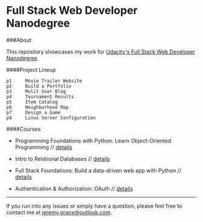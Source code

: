 Full Stack Web Developer Nanodegree
====

###About

This repository showcases my work for [Udacity's Full Stack Web Developer Nanodegree](http://www.udacity.com/course/full-stack-web-developer-nanodegree--nd004).

####Project Lineup
  
    p1     Movie Trailer Website
    p2     Build a Portfolio
    p3     Mulit User Blog
    p4     Tournament Results
    p5     Item Catalog
    p6     Neighborhood Map
    p7     Design a Game
    p8     Linux Server Configuration


####Courses

- Programming Foundations with Python: Learn Object-Oriented Programming //
[details](http://www.udacity.com/course/programming-foundations-with-python--ud036)

- Intro to Relational Databases //
[details](http://www.udacity.com/course/intro-to-relational-databases--ud197)

- Full Stack Foundations: Build a data-driven web app with Python // 
[details](http://www.udacity.com/course/full-stack-foundations--ud088)

- Authentication & Authorization: OAuth //
[details](http://www.udacity.com/course/authentication-authorization-oauth--ud330)




---

If you run into any issues or simply have a question, please feel free to contact me at jeremy.grace@outlook.com. 




